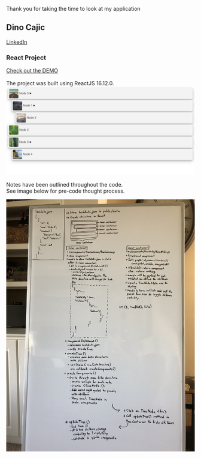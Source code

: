 Thank you for taking the time to look at my application

## Dino Cajic

[LinkedIn](https://linkedin.com/in/dinocajic) <br />

### React Project
[Check out the DEMO](http://dinocajic.xyz/projects/shoot-proof/)<br /><br />
The project was built using ReactJS 16.12.0.<br />
![Project Screen Shot](https://github.com/dinocajic/recruiting-front-end/blob/dino-cajic/screenshot.png?raw=true)<br />

Notes have been outlined throughout the code.<br />
See image below for pre-code thought process.<br />

![Dino Cajic Pre Code Thought Process](https://github.com/dinocajic/recruiting-front-end/blob/dino-cajic/pre-code.jpg?raw=true)
